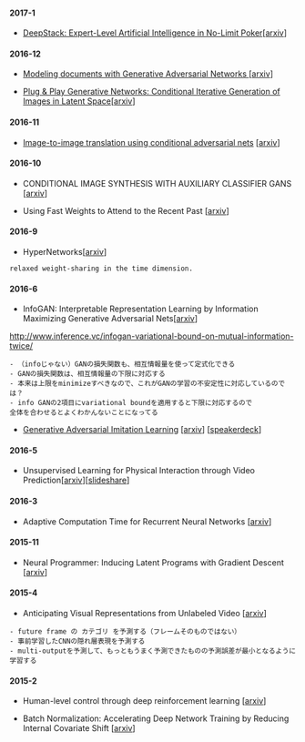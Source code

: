 #### 2017-1
* [DeepStack: Expert-Level Artificial Intelligence in No-Limit Poker](notes/deep-stack.md)[[arxiv](https://128.84.21.199/pdf/1701.01724)]

#### 2016-12
* [Modeling documents with Generative Adversarial Networks  ](notes/adversarial-document-model.md)[[arxiv](https://arxiv.org/abs/1612.09122)]

* [Plug & Play Generative Networks: Conditional Iterative Generation of Images in Latent Space](notes/ppgn.md)[[arxiv](https://arxiv.org/abs/1612.00005)]

#### 2016-11
* [Image-to-image translation using conditional adversarial nets](notes/pix2pix.md)
[[arxiv](https://arxiv.org/abs/1611.07004)]

#### 2016-10
* CONDITIONAL IMAGE SYNTHESIS WITH AUXILIARY CLASSIFIER GANS [[arxiv](https://arxiv.org/abs/1610.09585)]

* Using Fast Weights to Attend to the Recent Past [[arxiv](https://arxiv.org/abs/1610.06258)]

#### 2016-9
* HyperNetworks[[arxiv](https://arxiv.org/abs/1609.09106)]

```
relaxed weight-sharing in the time dimension.
```

#### 2016-6
* InfoGAN: Interpretable Representation Learning by Information Maximizing Generative Adversarial Nets[[arxiv](https://arxiv.org/abs/1606.03657)]

http://www.inference.vc/infogan-variational-bound-on-mutual-information-twice/

```
- （infoじゃない）GANの損失関数も、相互情報量を使って定式化できる
- GANの損失関数は、相互情報量の下限に対応する
- 本来は上限をminimizeすべきなので、これがGANの学習の不安定性に対応しているのでは？
- info GANの2項目にvariational boundを適用すると下限に対応するので
全体を合わせるとよくわかんないことになってる
```

* [Generative Adversarial Imitation Learning](notes/fig/GAIL170124.png) [[arxiv](https://arxiv.org/abs/1606.03476)] [[speakerdeck](https://speakerdeck.com/takoika/lun-wen-shao-jie-generative-adversarial-imitation-learning)]


#### 2016-5
* Unsupervised Learning for Physical Interaction through Video Prediction[[arxiv](https://arxiv.org/abs/1605.07157)][[slideshare](http://www.slideshare.net/yamaryox/unsupervised-learning-for-physical-interaction-through-video-predictionnips2016?ref=https://connpass.com/event/47580/presentation/)]

#### 2016-3
* Adaptive Computation Time for Recurrent Neural Networks [[arxiv](https://arxiv.org/abs/1603.08983)]

#### 2015-11
* Neural Programmer: Inducing Latent Programs with Gradient Descent [[arxiv](https://arxiv.org/abs/1511.04834)]

#### 2015-4
* Anticipating Visual Representations from Unlabeled Video
[[arxiv](https://arxiv.org/abs/1504.08023)]

```
- future frame の カテゴリ を予測する（フレームそのものではない）
- 事前学習したCNNの隠れ層表現を予測する
- multi-outputを予測して、もっともうまく予測できたものの予測誤差が最小となるように学習する
```

#### 2015-2
* Human-level control through deep reinforcement learning [[arxiv](http://files.davidqiu.com/research/nature14236.pdf)]

* Batch Normalization: Accelerating Deep Network Training by Reducing Internal Covariate Shift [[arxiv](https://arxiv.org/abs/1502.03167)]
